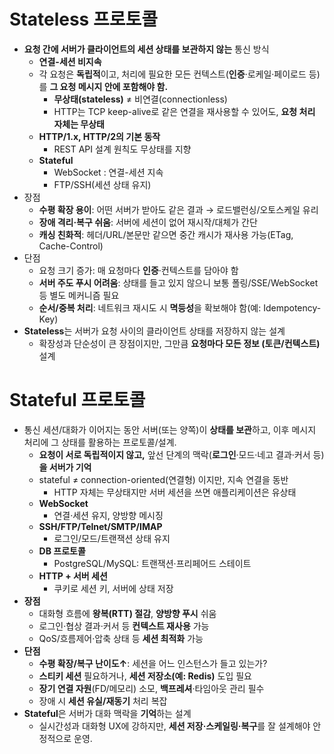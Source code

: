 # Stateless 프로토콜

- **요청 간에 서버가 클라이언트의 세션 상태를 보관하지 않는** 통신 방식
    - **연결-세션 비지속**
    - 각 요청은 **독립적**이고, 처리에 필요한 모든 컨텍스트(**인증**·로케일·페이로드 등)를 **그 요청 메시지 안에 포함해야 함.**
        - **무상태(stateless)** ≠ 비연결(connectionless)
        - HTTP는 TCP keep-alive로 같은 연결을 재사용할 수 있어도, **요청 처리 자체는 무상태**
    - **HTTP/1.x, HTTP/2의 기본 동작**
        - REST API 설계 원칙도 무상태를 지향
    - **Stateful**
        - WebSocket : 연결-세션 지속
        - FTP/SSH(세션 상태 유지)
- 장점
    - **수평 확장 용이**: 어떤 서버가 받아도 같은 결과 → 로드밸런싱/오토스케일 유리
    - **장애 격리·복구 쉬움**: 서버에 세션이 없어 재시작/대체가 간단
    - **캐싱 친화적**: 헤더/URL/본문만 같으면 중간 캐시가 재사용 가능(ETag, Cache-Control)
- 단점
    - 요청 크기 증가: 매 요청마다 **인증**·컨텍스트를 담아야 함
    - **서버 주도 푸시 어려움**: 상태를 들고 있지 않으니 보통 폴링/SSE/WebSocket 등 별도 메커니즘 필요
    - **순서/중복 처리**: 네트워크 재시도 시 **멱등성**을 확보해야 함(예: Idempotency-Key)
- **Stateless**는 서버가 요청 사이의 클라이언트 상태를 저장하지 않는 설계
    - 확장성과 단순성이 큰 장점이지만, 그만큼 **요청마다 모든 정보 (토큰/컨텍스트)** 설계

# Stateful 프로토콜

- 통신 세션/대화가 이어지는 동안 서버(또는 양쪽)이 **상태를 보관**하고, 이후 메시지 처리에 그 상태를 활용하는 프로토콜/설계.
    - **요청이 서로 독립적이지 않고,** 앞선 단계의 맥락(**로그인**·모드·네고 결과·커서 등)**을 서버가 기억**
    - stateful ≠ connection-oriented(연결형) 이지만, 지속 연결을 동반
        - HTTP 자체는 무상태지만 서버 세션을 쓰면 애플리케이션은 유상태
    - **WebSocket**
        - 연결·세션 유지, 양방향 메시징
    - **SSH/FTP/Telnet/SMTP/IMAP**
        - 로그인/모드/트랜잭션 상태 유지
    - **DB 프로토콜**
        - PostgreSQL/MySQL: 트랜잭션·프리페어드 스테이트
    - **HTTP + 서버 세션**
        - 쿠키로 세션 키, 서버에 상태 저장
- **장점**
    - 대화형 흐름에 **왕복(RTT) 절감**, **양방향 푸시** 쉬움
    - 로그인·협상 결과·커서 등 **컨텍스트 재사용** 가능
    - QoS/흐름제어·압축 상태 등 **세션 최적화** 가능
- **단점**
    - **수평 확장/복구 난이도↑**: 세션을 어느 인스턴스가 들고 있는가?
    - **스티키 세션** 필요하거나, **세션 저장소(예: Redis)** 도입 필요
    - **장기 연결 자원**(FD/메모리) 소모, **백프레셔**·타임아웃 관리 필수
    - 장애 시 **세션 유실/재동기** 처리 복잡
- **Stateful**은 서버가 대화 맥락을 **기억**하는 설계
    - 실시간성과 대화형 UX에 강하지만, **세션 저장·스케일링·복구**를 잘 설계해야 안정적으로 운영.
